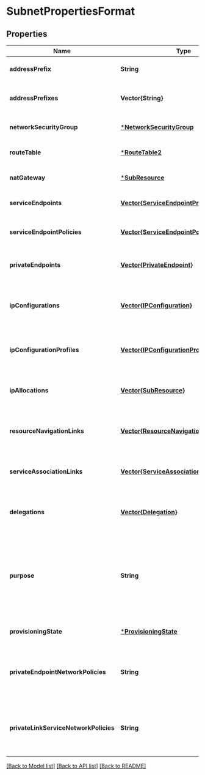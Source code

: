 # SubnetPropertiesFormat


## Properties
Name | Type | Description | Notes
------------ | ------------- | ------------- | -------------
**addressPrefix** | **String** | The address prefix for the subnet. | [optional] [default to nothing]
**addressPrefixes** | **Vector{String}** | List of address prefixes for the subnet. | [optional] [default to nothing]
**networkSecurityGroup** | [***NetworkSecurityGroup**](NetworkSecurityGroup.md) |  | [optional] [default to nothing]
**routeTable** | [***RouteTable2**](RouteTable2.md) |  | [optional] [default to nothing]
**natGateway** | [***SubResource**](SubResource.md) |  | [optional] [default to nothing]
**serviceEndpoints** | [**Vector{ServiceEndpointPropertiesFormat}**](ServiceEndpointPropertiesFormat.md) | An array of service endpoints. | [optional] [default to nothing]
**serviceEndpointPolicies** | [**Vector{ServiceEndpointPolicy}**](ServiceEndpointPolicy.md) | An array of service endpoint policies. | [optional] [default to nothing]
**privateEndpoints** | [**Vector{PrivateEndpoint}**](PrivateEndpoint.md) | An array of references to private endpoints. | [optional] [readonly] [default to nothing]
**ipConfigurations** | [**Vector{IPConfiguration}**](IPConfiguration.md) | An array of references to the network interface IP configurations using subnet. | [optional] [readonly] [default to nothing]
**ipConfigurationProfiles** | [**Vector{IPConfigurationProfile}**](IPConfigurationProfile.md) | Array of IP configuration profiles which reference this subnet. | [optional] [readonly] [default to nothing]
**ipAllocations** | [**Vector{SubResource}**](SubResource.md) | Array of IpAllocation which reference this subnet. | [optional] [default to nothing]
**resourceNavigationLinks** | [**Vector{ResourceNavigationLink}**](ResourceNavigationLink.md) | An array of references to the external resources using subnet. | [optional] [readonly] [default to nothing]
**serviceAssociationLinks** | [**Vector{ServiceAssociationLink}**](ServiceAssociationLink.md) | An array of references to services injecting into this subnet. | [optional] [readonly] [default to nothing]
**delegations** | [**Vector{Delegation}**](Delegation.md) | An array of references to the delegations on the subnet. | [optional] [default to nothing]
**purpose** | **String** | A read-only string identifying the intention of use for this subnet based on delegations and other user-defined properties. | [optional] [readonly] [default to nothing]
**provisioningState** | [***ProvisioningState**](ProvisioningState.md) |  | [optional] [default to nothing]
**privateEndpointNetworkPolicies** | **String** | Enable or Disable apply network policies on private end point in the subnet. | [optional] [default to nothing]
**privateLinkServiceNetworkPolicies** | **String** | Enable or Disable apply network policies on private link service in the subnet. | [optional] [default to nothing]


[[Back to Model list]](../README.md#models) [[Back to API list]](../README.md#api-endpoints) [[Back to README]](../README.md)


